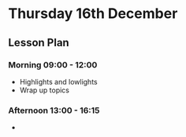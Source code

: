 # Thursday 16th December

## Lesson Plan

### Morning 09:00 - 12:00

+ Highlights and lowlights
+ Wrap up topics

### Afternoon 13:00 - 16:15

+ 
